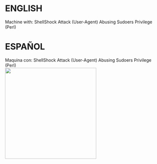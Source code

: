# ENGLISH
Machine with:
ShellShock Attack (User-Agent)
Abusing Sudoers Privilege (Perl)
# ESPAÑOL
Maquina con:
ShellShock Attack (User-Agent)
Abusing Sudoers Privilege (Perl)
<br/>
<a href="#"><img src="https://external-content.duckduckgo.com/iu/?u=https%3A%2F%2Fpa1.narvii.com%2F6772%2Ff111be0d2f620d490c72fc57c925140274b820c9_hq.gif&f=1&nofb=1" width="300"/></a>
